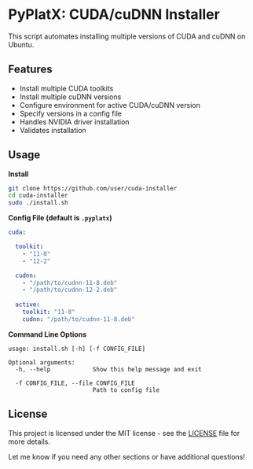 # PyPlatX: CUDA/cuDNN Installer

This script automates installing multiple versions of CUDA and cuDNN on Ubuntu.

## Features

- Install multiple CUDA toolkits
- Install multiple cuDNN versions 
- Configure environment for active CUDA/cuDNN version
- Specify versions in a config file
- Handles NVIDIA driver installation
- Validates installation

## Usage

**Install**

```bash
git clone https://github.com/user/cuda-installer
cd cuda-installer
sudo ./install.sh
```

**Config File (default is `.pyplatx`)**

```yaml  
cuda:

  toolkit:
    - "11-8" 
    - "12-2"

  cudnn:
    - "/path/to/cudnn-11-8.deb"
    - "/path/to/cudnn-12-2.deb"
  
  active:  
    toolkit: "11-8"
    cudnn: "/path/to/cudnn-11-8.deb"
```

**Command Line Options**

```
usage: install.sh [-h] [-f CONFIG_FILE]  
```

```
Optional arguments:
  -h, --help            Show this help message and exit

  -f CONFIG_FILE, --file CONFIG_FILE  
                        Path to config file
```

## License

This project is licensed under the MIT license - see the [LICENSE](LICENSE) file for more details.

Let me know if you need any other sections or have additional questions!